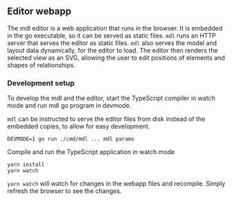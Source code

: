 ## Editor webapp

The mdl editor is a web application that runs in the browser.
It is embedded in the go executable, so it can be served
as static files. `mdl` runs an HTTP server that serves the
editor as static files. `mdl` also serves the model and layout data
dynamically, for the editor to load. The editor then renders the
selected view as an SVG, allowing the user to edit positions of elements
and shapes of relationships.

### Development setup

To develop the mdl and the editor, start the TypeScript compiler in watch mode and run mdl go program in devmode.

`mdl` can be instructed to serve the editor files from disk instead
of the embedded copies, to allow for easy development.
```
DEVMODE=1 go run ./cmd/mdl ... mdl params
``` 

Compile and run the TypeScript application in watch mode
```
yarn install
yarn watch
```

`yarn watch` will watch for changes in the webapp files and recompile. 
Simply refresh the browser to see the changes.

